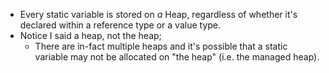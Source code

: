 - Every static variable is stored on *a* Heap, regardless of whether it's declared within a reference type or a value type.
- Notice I said a heap, not the heap; 
	- There are in-fact multiple heaps and it's possible that a static variable may not be allocated on "the heap" (i.e. the managed heap).